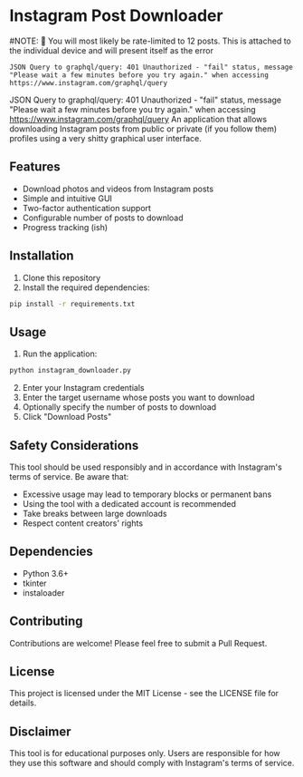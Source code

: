 # Instagram Post Downloader

#NOTE: 📝 You will most likely be rate-limited to 12 posts. This is attached to the individual device and will present itself as the error 
```
JSON Query to graphql/query: 401 Unauthorized - "fail" status, message "Please wait a few minutes before you try again." when accessing https://www.instagram.com/graphql/query
```

JSON Query to graphql/query: 401 Unauthorized - "fail" status, message "Please wait a few minutes before you try again." when accessing https://www.instagram.com/graphql/query
An application that allows downloading Instagram posts from public or private (if you follow them) profiles using a very shitty graphical user interface.

## Features
- Download photos and videos from Instagram posts
- Simple and intuitive GUI
- Two-factor authentication support
- Configurable number of posts to download
- Progress tracking (ish) 

## Installation

1. Clone this repository
2. Install the required dependencies:
```bash
pip install -r requirements.txt
```

## Usage

1. Run the application:
```bash
python instagram_downloader.py
```

2. Enter your Instagram credentials
3. Enter the target username whose posts you want to download
4. Optionally specify the number of posts to download
5. Click "Download Posts"

## Safety Considerations

This tool should be used responsibly and in accordance with Instagram's terms of service. Be aware that:
- Excessive usage may lead to temporary blocks or permanent bans
- Using the tool with a dedicated account is recommended
- Take breaks between large downloads
- Respect content creators' rights

## Dependencies
- Python 3.6+
- tkinter
- instaloader

## Contributing
Contributions are welcome! Please feel free to submit a Pull Request.

## License
This project is licensed under the MIT License - see the LICENSE file for details.

## Disclaimer
This tool is for educational purposes only. Users are responsible for how they use this software and should comply with Instagram's terms of service.
